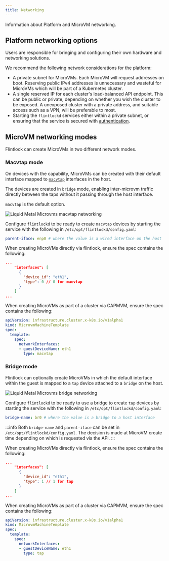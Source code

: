 ```yaml
---
title: Networking
---
```


Information about Platform and MicroVM networking.

## Platform networking options

Users are responsible for bringing and configuring their own hardware and networking
solutions.

We recommend the following network considerations for the platform:

- A private subnet for MicroVMs. Each MicroVM will request addresses on boot.
  Reserving public IPv4 addresses is unnecessary and wasteful for MicroVMs which
  will be part of a Kubernetes cluster.
- A single reserved IP for each cluster's load-balanced API endpoint. This can
  be public or private, depending on whether you wish the cluster to be exposed.
  A unexposed cluster with a private address, and suitable access such as a VPN,
  will be preferable to most.
- Starting the `flintlockd` services either within a private subnet, or ensuring
  that the service is secured with [authentication][mtls].

## MicroVM networking modes

Flintlock can create MicroVMs in two different network modes.

### Macvtap mode

On devices with the capability, MicroVMs can be created with their default interface
mapped to [`macvtap`][macvtap] interfaces in the host.

The devices are created in `bridge` mode, enabling inter-microvm traffic directly
between the taps without it passing through the host interface.

`macvtap` is the default option.

![Liquid Metal Microvms macvtap networking](/img/macvtap.jpg)

Configure `flintlockd` to be ready to create `macvtap` devices by starting the service with
the following in `/etc/opt/flintlockd/config.yaml`:

```yaml
parent-iface: enp0 # where the value is a wired interface on the host
```

When creating MicroVMs directly via flintlock, ensure the spec contains the following:

```json
...
    "interfaces": [
      {
        "device_id": "eth1",
        "type": 0 // 0 for macvtap
      }
    ]
...
```

When creating MicroVMs as part of a cluster via CAPMVM, ensure the spec contains the following:

```yaml
apiVersion: infrastructure.cluster.x-k8s.io/v1alpha1
kind: MicrovmMachineTemplate
spec:
  template:
    spec:
      networkInterfaces:
      - guestDeviceName: eth1
        type: macvtap
```

### Bridge mode

Flintlock can optionally create MicroVMs in which the default interface within the guest
is mapped to a `tap` device attached to a `bridge` on the host.

![Liquid Metal Microvms bridge networking](/img/bridge.jpg)

Configure `flintlockd` to be ready to use a bridge to create `tap` devices by starting the service with
the following in `/etc/opt/flintlockd/config.yaml`:

```yaml
bridge-name: br0 # where the value is a bridge to a host interface
```

:::info
Both `bridge-name` and `parent-iface` can be set in `/etc/opt/flintlockd/config.yaml`.
The decision is made at MicroVM create time depending on which is requested via the API.
:::

When creating MicroVMs directly via flintlock, ensure the spec contains the following:

```json
...
    "interfaces": [
      {
        "device_id": "eth1",
        "type": 1 // 1 for tap
      }
    ]
...
```

When creating MicroVMs as part of a cluster via CAPMVM, ensure the spec contains the following:

```yaml
apiVersion: infrastructure.cluster.x-k8s.io/v1alpha1
kind: MicrovmMachineTemplate
spec:
  template:
    spec:
      networkInterfaces:
      - guestDeviceName: eth1
        type: tap
```

[macvtap]: https://linuxnatives.net/2012/virtualized-bridged-networking-with-macvtap
[mtls]: /docs/component-info/authn
